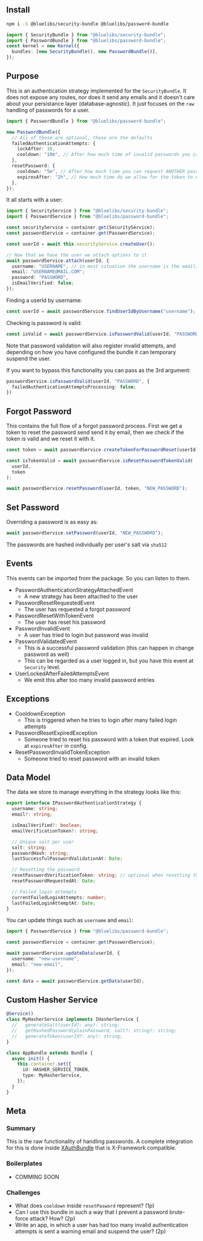 ## Install

```bash
npm i -S @bluelibs/security-bundle @bluelibs/password-bundle
```

```ts
import { SecurityBundle } from "@bluelibs/security-bundle";
import { PasswordBundle } from "@bluelibs/password-bundle";
const kernel = new Kernel({
  bundles: [new SecurityBundle(), new PasswordBundle()],
});
```

## Purpose

This is an authentication strategy implemented for the `SecurityBundle`. It does not expose any routes, nor does it send any emails and it doesn't care about your persistance layer (database-agnostic). It just focuses on the `raw` handling of passwords for a user.

```typescript
import { PasswordBundle } from "@bluelibs/password-bundle";

new PasswordBundle({
  // All of these are optional, these are the defaults
  failedAuthenticationAttempts: {
    lockAfter: 10,
    cooldown: "10m", // After how much time of invalid passwords you can try again to login
  },
  resetPassword: {
    cooldown: "5m", // After how much time you can request ANOTHER password reset request
    expiresAfter: "2h", // How much time do we allow for the token to exist
  },
});
```

It all starts with a user:

```typescript
import { SecurityService } from "@bluelibs/security-bundle";
import { PasswordService } from "@bluelibs/password-bundle";

const securityService = container.get(SecurityService);
const passwordService = container.get(PasswordService);

const userId = await this.securityService.createUser();

// Now that we have the user we attach options to it
await passwordService.attach(userId, {
  username: "USERNAME", // in most situation the username is the email, in fact.
  email: "USERNAME@MAIL.COM";
  password: "PASSWORD",
  isEmailVerified: false;
});
```

Finding a userId by username:

```typescript
const userId = await passwordService.findUserIdByUsername("username");
```

Checking is password is valid:

```typescript
const isValid = await passwordService.isPasswordValid(userId, "PASSWORD");
```

Note that password validation will also register invalid attempts, and depending on how you have configured the bundle it can temporary suspend the user.

If you want to bypass this functionality you can pass as the 3rd argument:

```typescript
passwordService.isPasswordValid(userId, "PASSWORD", {
  failedAuthenticationAttemptsProcessing: false;
})
```

## Forgot Password

This contains the full flow of a forgot password process. First we get a token to reset the password send send it by email, then we check if the token is valid and we reset it with it.

```typescript
const token = await passwordService.createTokenForPasswordReset(userId);

const isTokenValid = await passwordService.isResetPasswordTokenValid(
  userId,
  token
);

await passwordService.resetPassword(userId, token, "NEW_PASSWORD");
```

## Set Password

Overriding a password is as easy as:

```typescript
await passwordService.setPassword(userId, "NEW_PASSWORD");
```

The passwords are hashed individually per user's salt via `sha512`

## Events

This events can be imported from the package. So you can listen to them.

- PasswordAuthenticationStrategyAttachedEvent
  - A new strategy has been attached to the user
- PasswordResetRequestedEvent
  - The user has requested a forgot password
- PasswordResetWithTokenEvent
  - The user has reset his password
- PasswordInvalidEvent
  - A user has tried to login but password was invalid
- PasswordValidatedEvent
  - This is a successful password validation (this can happen in change password as well)
  - This can be regarded as a user logged in, but you have this event at `Security` level.
- UserLockedAfterFailedAttemptsEvent
  - We emit this after too many invalid password entries

## Exceptions

- CooldownException
  - This is triggered when he tries to login after many failed login attempts
- PasswordResetExpiredException
  - Someone tried to reset his password with a token that expired. Look at `expiresAfter` in config.
- ResetPasswordInvalidTokenException
  - Someone tried to reset password with an invalid token

## Data Model

The data we store to manage everything in the strategy looks like this:

```ts
export interface IPasswordAuthenticationStrategy {
  username: string;
  email?: string;

  isEmailVerified?: boolean;
  emailVerificationToken?: string;

  // Unique salt per user
  salt: string;
  passwordHash: string;
  lastSuccessfulPasswordValidationAt: Date;

  // Resetting the password
  resetPasswordVerificationToken: string; // optional when resetting the password
  resetPasswordRequestedAt: Date;

  // Failed login attempts
  currentFailedLoginAttempts: number;
  lastFailedLoginAttemptAt: Date;
}
```

You can update things such as `username` and `email`:

```ts
import { PasswordService } from "@bluelibs/password-bundle";

const passwordService = container.get(PasswordService);

await passwordService.updateData(userId, {
  username: "new-username",
  email: "new-email",
});

const data = await passwordService.getData(userId);
```

## Custom Hasher Service

```ts
@Service()
class MyHasherService implements IHasherService {
  //   generateSalt(userId?: any): string;
  //   getHashedPassword(plainPassword, salt?: string): string;
  //   generateToken(userId?: any): string;
}

class AppBundle extends Bundle {
  async init() {
    this.container.set({
      id: HASHER_SERVICE_TOKEN,
      type: MyHasherService,
    });
  }
}
```

## Meta

### Summary

This is the raw functionality of handling passwords. A complete integration for this is done inside [XAuthBundle](/docs/packx-auth-bundlendle) that is X-Framework compatible.

### Boilerplates

- COMMING SOON

### Challenges

- What does `cooldown` inside `resetPasword` represent? (1p)
- Can I use this bundle in such a way that I prevent a password brute-force attack? How? (2p)
- Write an app, in which a user has had too many invalid authentication attempts is sent a warning email and suspend the user? (2p)
